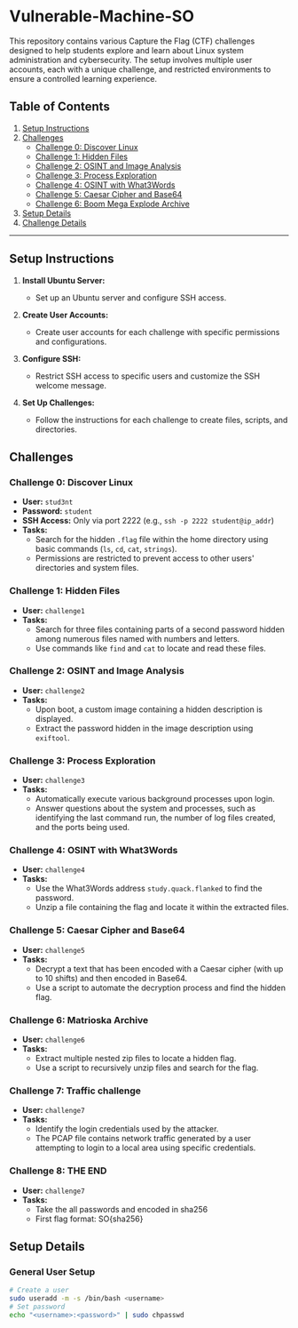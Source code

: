 # Vulnerable-Machine-SO

This repository contains various Capture the Flag (CTF) challenges designed to help students explore and learn about Linux system administration and cybersecurity. The setup involves multiple user accounts, each with a unique challenge, and restricted environments to ensure a controlled learning experience.

## Table of Contents
1. [Setup Instructions](#setup-instructions)
2. [Challenges](#challenges)
   - [Challenge 0: Discover Linux](#challenge-0-discover-linux)
   - [Challenge 1: Hidden Files](#challenge-1-hidden-files)
   - [Challenge 2: OSINT and Image Analysis](#challenge-2-osint-and-image-analysis)
   - [Challenge 3: Process Exploration](#challenge-3-process-exploration)
   - [Challenge 4: OSINT with What3Words](#challenge-4-osint-with-what3words)
   - [Challenge 5: Caesar Cipher and Base64](#challenge-5-caesar-cipher-and-base64)
   - [Challenge 6: Boom Mega Explode Archive](#challenge-6-boom-mega-explode-archive)
3. [Setup Details](#setup-details)
4. [Challenge Details](#challenge-details)

---

## Setup Instructions

1. **Install Ubuntu Server:**
   - Set up an Ubuntu server and configure SSH access.

2. **Create User Accounts:**
   - Create user accounts for each challenge with specific permissions and configurations.

3. **Configure SSH:**
   - Restrict SSH access to specific users and customize the SSH welcome message.

4. **Set Up Challenges:**
   - Follow the instructions for each challenge to create files, scripts, and directories.

## Challenges

### Challenge 0: Discover Linux

- **User:** `stud3nt`
- **Password:** `student`
- **SSH Access:** Only via port 2222 (e.g., `ssh -p 2222 student@ip_addr`)
- **Tasks:**
  - Search for the hidden `.flag` file within the home directory using basic commands (`ls`, `cd`, `cat`, `strings`).
  - Permissions are restricted to prevent access to other users' directories and system files.

### Challenge 1: Hidden Files

- **User:** `challenge1`
- **Tasks:**
  - Search for three files containing parts of a second password hidden among numerous files named with numbers and letters.
  - Use commands like `find` and `cat` to locate and read these files.

### Challenge 2: OSINT and Image Analysis

- **User:** `challenge2`
- **Tasks:**
  - Upon boot, a custom image containing a hidden description is displayed.
  - Extract the password hidden in the image description using `exiftool`.

### Challenge 3: Process Exploration

- **User:** `challenge3`
- **Tasks:**
  - Automatically execute various background processes upon login.
  - Answer questions about the system and processes, such as identifying the last command run, the number of log files created, and the ports being used.

### Challenge 4: OSINT with What3Words

- **User:** `challenge4`
- **Tasks:**
  - Use the What3Words address `study.quack.flanked` to find the password.
  - Unzip a file containing the flag and locate it within the extracted files.

### Challenge 5: Caesar Cipher and Base64

- **User:** `challenge5`
- **Tasks:**
  - Decrypt a text that has been encoded with a Caesar cipher (with up to 10 shifts) and then encoded in Base64.
  - Use a script to automate the decryption process and find the hidden flag.

### Challenge 6: Matrioska Archive

- **User:** `challenge6`
- **Tasks:**
  - Extract multiple nested zip files to locate a hidden flag.
  - Use a script to recursively unzip files and search for the flag.

### Challenge 7: Traffic challenge

- **User:** `challenge7`
- **Tasks:**
  - Identify the login credentials used by the attacker.
  - The PCAP file contains network traffic generated by a user attempting to login to a local area using specific credentials.

 ### Challenge 8: THE END

- **User:** `challenge7`
- **Tasks:**
  - Take the all passwords and encoded in sha256
  - First flag format: SO{sha256}

## Setup Details

### General User Setup

```sh
# Create a user
sudo useradd -m -s /bin/bash <username>
# Set password
echo "<username>:<password>" | sudo chpasswd
